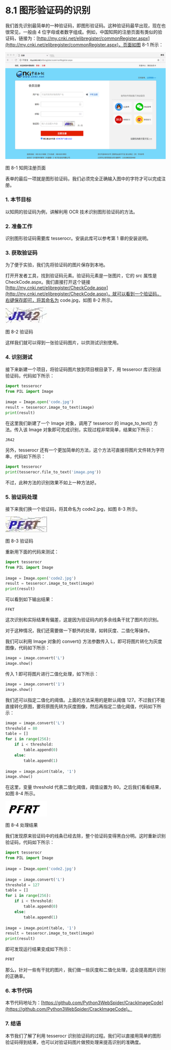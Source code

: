 # 8.1 图形验证码的识别

我们首先识别最简单的一种验证码，即图形验证码。这种验证码最早出现，现在也很常见，一般由 4 位字母或者数字组成。例如，中国知网的注册页面有类似的验证码，链接为：[http://my.cnki.net/elibregister/commonRegister.aspx](http://my.cnki.net/elibregister/commonRegister.aspx)，页面如图 8-1 所示：

![](../image/8-1.png)

图 8-1 知网注册页面

表单的最后一项就是图形验证码，我们必须完全正确输入图中的字符才可以完成注册。

### 1. 本节目标

以知网的验证码为例，讲解利用 OCR 技术识别图形验证码的方法。

### 2. 准备工作

识别图形验证码需要库 tesserocr。安装此库可以参考第 1 章的安装说明。

### 3. 获取验证码

为了便于实验，我们先将验证码的图片保存到本地。

打开开发者工具，找到验证码元素。验证码元素是一张图片，它的 src 属性是 CheckCode.aspx。我们直接打开这个链接 [http://my.cnki.net/elibregister/CheckCode.aspx](http://my.cnki.net/elibregister/CheckCode.aspx)，就可以看到一个验证码，右键保存即可，将其命名为 code.jpg，如图 8-2 所示。

![](../image/8-2.jpg)

图 8-2 验证码

这样我们就可以得到一张验证码图片，以供测试识别使用。

### 4. 识别测试

接下来新建一个项目，将验证码图片放到项目根目录下，用 tesserocr 库识别该验证码，代码如下所示：

```python
import tesserocr
from PIL import Image

image = Image.open('code.jpg')
result = tesserocr.image_to_text(image)
print(result)
```
在这里我们新建了一个 Image 对象，调用了 tesserocr 的 image_to_text() 方法。传入该 Image 对象即可完成识别，实现过程非常简单，结果如下所示：
```
JR42
```
另外，tesserocr 还有一个更加简单的方法，这个方法可直接将图片文件转为字符串，代码如下所示：
```python
import tesserocr
print(tesserocr.file_to_text('image.png'))
```

不过，此种方法的识别效果不如上一种方法好。

### 5. 验证码处理

接下来我们换一个验证码，将其命名为 code2.jpg，如图 8-3 所示。

![](../image/8-3.jpg)

图 8-3 验证码

重新用下面的代码来测试：

```python
import tesserocr
from PIL import Image

image = Image.open('code2.jpg')
result = tesserocr.image_to_text(image)
print(result)
```
可以看到如下输出结果：
```
FFKT
```

这次识别和实际结果有偏差，这是因为验证码内的多余线条干扰了图片的识别。

对于这种情况，我们还需要做一下额外的处理，如转灰度、二值化等操作。

我们可以利用 Image 对象的 convert() 方法参数传入 L，即可将图片转化为灰度图像，代码如下所示：

```python
image = image.convert('L')
image.show()
```
传入 1 即可将图片进行二值化处理，如下所示：
```python
image = image.convert('1')
image.show()
```
我们还可以指定二值化的阈值。上面的方法采用的是默认阈值 127。不过我们不能直接转化原图，要将原图先转为灰度图像，然后再指定二值化阈值，代码如下所示：
```python
image = image.convert('L')
threshold = 80
table = []
for i in range(256):
    if i < threshold:
        table.append(0)
    else:
        table.append(1)

image = image.point(table, '1')
image.show()
```

在这里，变量 threshold 代表二值化阈值，阈值设置为 80。之后我们看看结果，如图 8-4 所示。

![](../image/8-4.jpg)

图 8-4 处理结果

我们发现原来验证码中的线条已经去除，整个验证码变得黑白分明。这时重新识别验证码，代码如下所示：

```python
import tesserocr
from PIL import Image

image = Image.open('code2.jpg')

image = image.convert('L')
threshold = 127
table = []
for i in range(256):
    if i < threshold:
        table.append(0)
    else:
        table.append(1)

image = image.point(table, '1')
result = tesserocr.image_to_text(image)
print(result)
```
即可发现运行结果变成如下所示：
```python
PFRT
```

那么，针对一些有干扰的图片，我们做一些灰度和二值化处理，这会提高图片识别的正确率。

### 6. 本节代码

本节代码地址为：[https://github.com/Python3WebSpider/CrackImageCode](https://github.com/Python3WebSpider/CrackImageCode)。

### 7. 结语

本节我们了解了利用 tesserocr 识别验证码的过程。我们可以直接用简单的图形验证码得到结果，也可以对验证码图片做预处理来提高识别的准确度。